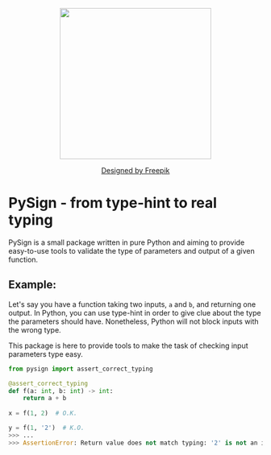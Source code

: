 <p align="center">
<img src="https://raw.githubusercontent.com/jeertmans/pysign/main/img/logo.png" width=300></img>
</p>
<p align="center">
<a href="http://www.freepik.com">Designed by Freepik</a>
</p>

# PySign - from type-hint to real typing
PySign is a small package written in pure Python and aiming to provide easy-to-use tools to validate the type of parameters and output of a given function.

## Example:

Let's say you have a function taking two inputs, `a` and `b`, and returning one output. In Python, you can use type-hint in order to give clue about the type the parameters should have. Nonetheless, Python will not block inputs with the wrong type.

This package is here to provide tools to make the task of checking input parameters type easy.

```python
from pysign import assert_correct_typing

@assert_correct_typing
def f(a: int, b: int) -> int:
    return a + b
  
x = f(1, 2)  # O.K.

y = f(1, '2')  # K.O.
>>> ...
>>> AssertionError: Return value does not match typing: '2' is not an instance of <class 'int'>
```
